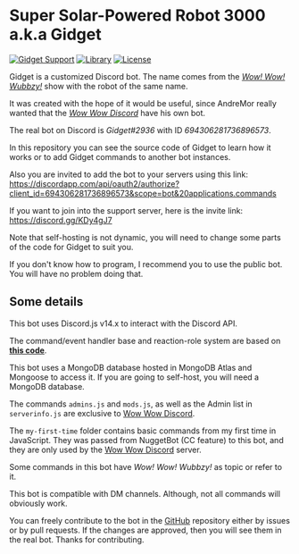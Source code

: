 [wwd]: https://wubbworld.xyz/wwd (Wow Wow Discord)

# Super Solar-Powered Robot 3000 a.k.a Gidget

[![Gidget Support](https://img.shields.io/badge/dynamic/json?color=%235865F2&label=Gidget%20Support&query=presence_count&suffix=%20users%20online&url=https%3A%2F%2Fdiscord.com%2Fapi%2Fguilds%2F747318743708860486%2Fwidget.json&style=flat-square&logo=discord&logoColor=white "Support Server")](https://discord.gg/KDy4gJ7)
[![Library](https://img.shields.io/badge/Discord.js-v14.x-5b64f4?logo=discord&logoColor=white "Library")](https://github.com/discordjs/discord.js/tree/master)
[![License](https://img.shields.io/badge/license-Apache-blue?logo=apache&logoColor=orange "License")](https://github.com/AndreMor8/gidget/blob/master/LICENSE)

Gidget is a customized Discord bot. The name comes from the [_Wow! Wow! Wubbzy!_](https://wubbzy.fandom.com/wiki/Wubbzy "Wubbzy Fandom") show with the robot of the same name.

It was created with the hope of it would be useful, since AndreMor really wanted that the [_Wow Wow Discord_][wwd] have his own bot.

The real bot on Discord is *Gidget#2936* with ID *694306281736896573*.

In this repository you can see the source code of Gidget to learn how it works or to add Gidget commands to another bot instances.

Also you are invited to add the bot to your servers using this link: https://discordapp.com/api/oauth2/authorize?client_id=694306281736896573&scope=bot&20applications.commands

If you want to join into the support server, here is the invite link: https://discord.gg/KDy4gJ7

Note that self-hosting is not dynamic, you will need to change some parts of the code for Gidget to suit you.

If you don't know how to program, I recommend you to use the public bot. You will have no problem doing that.

## Some details

This bot uses Discord.js v14.x to interact with the Discord API.

The command/event handler base and reaction-role system are based on [**this code**](https://github.com/ansonfoong/discordjs-v12-bot).

This bot uses a MongoDB database hosted in MongoDB Atlas and Mongoose to access it.
If you are going to self-host, you will need a MongoDB database.

The commands `admins.js` and `mods.js`, as well as the Admin list in `serverinfo.js` are exclusive to [Wow Wow Discord][wwd].

The `my-first-time` folder contains basic commands from my first time in JavaScript. They was passed from NuggetBot (CC feature) to this bot, and they are only used by the [Wow Wow Discord][wwd] server.

Some commands in this bot have *Wow! Wow! Wubbzy!* as topic or refer to it.

This bot is compatible with DM channels. Although, not all commands will obviously work.

You can freely contribute to the bot in the [GitHub](https://github.com/AndreMor8/gidget/) repository either by issues or by pull requests. If the changes are approved, then you will see them in the real bot. Thanks for contributing.
